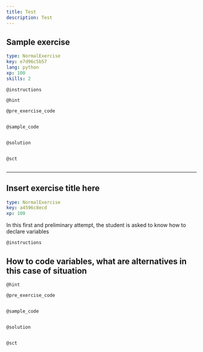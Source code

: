```yaml
---
title: Test
description: Test
---
```


## Sample exercise

```yaml
type: NormalExercise
key: e7d96c5b57
lang: python
xp: 100
skills: 2
```



`@instructions`


`@hint`


`@pre_exercise_code`
```{python}

```

`@sample_code`
```{python}

```

`@solution`
```{python}

```

`@sct`
```{python}

```

---

## Insert exercise title here

```yaml
type: NormalExercise
key: a4596c8ecd
xp: 100
```

In this first and preliminary attempt, the student is asked to know how to declare variables

`@instructions`
## How to code variables, what are alternatives in this case of situation

`@hint`


`@pre_exercise_code`
```{Python}

```

`@sample_code`
```{Python}

```

`@solution`
```{Python}

```

`@sct`
```{Python}

```
